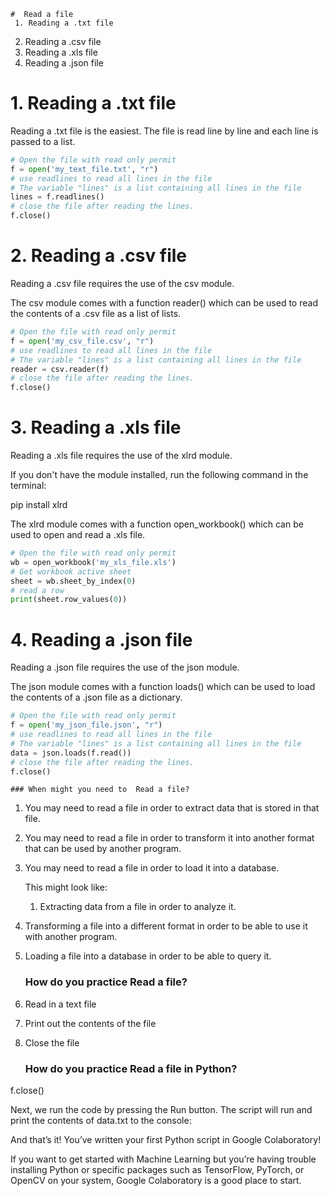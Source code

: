 
    #  Read a file
     1. Reading a .txt file 
 2. Reading a .csv file 
 3. Reading a .xls file 
 4. Reading a .json file 

# 1. Reading a .txt file 

Reading a .txt file is the easiest. The file is read line by line and each line is passed to a list. 


```python
# Open the file with read only permit
f = open('my_text_file.txt', "r")
# use readlines to read all lines in the file
# The variable "lines" is a list containing all lines in the file
lines = f.readlines()
# close the file after reading the lines.
f.close()
```

# 2. Reading a .csv file 

Reading a .csv file requires the use of the csv module. 

The csv module comes with a function reader() which can be used to read the contents of a .csv file as a list of lists. 


```python
# Open the file with read only permit
f = open('my_csv_file.csv', "r")
# use readlines to read all lines in the file
# The variable "lines" is a list containing all lines in the file
reader = csv.reader(f)
# close the file after reading the lines.
f.close()
```

# 3. Reading a .xls file 

Reading a .xls file requires the use of the xlrd module. 

If you don't have the module installed, run the following command in the terminal: 

pip install xlrd 

The xlrd module comes with a function open_workbook() which can be used to open and read a .xls file. 


```python
# Open the file with read only permit
wb = open_workbook('my_xls_file.xls')
# Get workbook active sheet
sheet = wb.sheet_by_index(0)
# read a row
print(sheet.row_values(0))
```

# 4. Reading a .json file 

Reading a .json file requires the use of the json module. 

The json module comes with a function loads() which can be used to load the contents of a .json file as a dictionary. 


```python
# Open the file with read only permit
f = open('my_json_file.json', "r")
# use readlines to read all lines in the file
# The variable "lines" is a list containing all lines in the file
data = json.loads(f.read())
# close the file after reading the lines.
f.close()
```
    ### When might you need to  Read a file?
    
1. You may need to read a file in order to extract data that is stored in that file. 
2. You may need to read a file in order to transform it into another format that can be used by another program. 
3. You may need to read a file in order to load it into a database.

    This might look like:

    1. Extracting data from a file in order to analyze it.
2. Transforming a file into a different format in order to be able to use it with another program.
3. Loading a file into a database in order to be able to query it.

    ### How do you practice  Read a file?
    
1. Read in a text file
2. Print out the contents of the file
3. Close the file

    ### How do you practice  Read a file in Python?
    

f.close()

Next, we run the code by pressing the Run button. The script will run and print the contents of data.txt to the console:

And that’s it! You’ve written your first Python script in Google Colaboratory!

If you want to get started with Machine Learning but you’re having trouble installing Python or specific packages such as TensorFlow, PyTorch, or OpenCV on your system, Google Colaboratory is a good place to start.
    